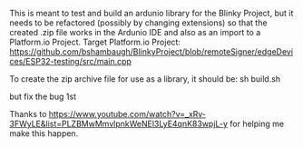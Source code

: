 This is meant to test and build an ardunio library for the Blinky Project, but it needs to be refactored (possibly by changing extensions) so that the created .zip file works in the Ardunio IDE and also as an import to a Platform.io Project. Target Platform.io Project:
https://github.com/bshambaugh/BlinkyProject/blob/remoteSigner/edgeDevices/ESP32-testing/src/main.cpp

To create the zip archive file for use as a library, it should be:
sh build.sh

but fix the bug 1st

Thanks to https://www.youtube.com/watch?v=_xRv-3FWyLE&list=PLZBMwMmvlpnkWeNEl3LyE4qnK83wpjL-y for helping me make this happen.
